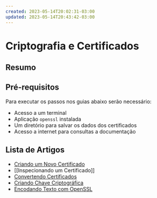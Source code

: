 ```yaml
---
created: 2023-05-14T20:02:31-03:00
updated: 2023-05-14T20:43:42-03:00
---
```

# Criptografia e Certificados

## Resumo

## Pré-requisitos
Para executar os passos nos guias abaixo serão necessário:
- Acesso a um terminal
- Aplicação `openssl` instalada
- Um diretório para salvar os dados dos certificados 
- Acesso a internet para consultas a documentação

## Lista de Artigos
- [Criando um Novo Certificado]()
- [[Inspecionando um Certificado]]
- [Convertendo Certificados]()
- [Criando Chave Criptográfica]()
- [Encodando Texto com OpenSSL]()

